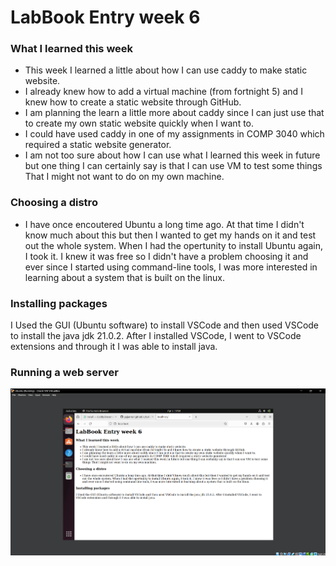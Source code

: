 # LabBook Entry week 6
### What I learned this week
* This week I learned a little about how I can use caddy to make static website.
* I already knew how to add a virtual machine (from fortnight 5) and I knew how to create a static website through GitHub.
* I am planning the learn a little more about caddy since I can just use that to create my own static website quickly when I want to.
* I could have used caddy in one of my assignments in COMP 3040 which required a static website generator.
* I am not too sure about how I can use what I learned this week in future but one thing I can certainly say is that I can use VM to test some things That I might not want to do on my own machine.

### Choosing a distro
* I have once encoutered Ubuntu a long time ago. At that time I didn't know much about this but then I wanted to get my hands on it and test out the whole system. When I had the opertunity to install Ubuntu again, I took it. I knew it was free so I didn't have a problem choosing it and ever since I started using command-line tools, I was more interested in learning about a system that is built on the linux.

### Installing packages
I Used the GUI (Ubuntu software) to install VSCode and then used VSCode to install the java jdk 21.0.2.
After I installed VSCode, I went to VSCode extensions and through it I was able to install java.

### Running a web server
![](Screenshot.png)
